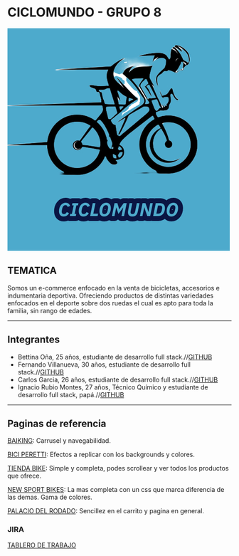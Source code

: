 # CICLOMUNDO - GRUPO 8
![Logo](/extras/logo/Posible%20logo%20gp82.jpeg)
## TEMATICA
Somos un e-commerce enfocado en la venta de bicicletas, accesorios e indumentaria deportiva. Ofreciendo productos de distintas variedades enfocados en el deporte sobre dos ruedas el cual es apto para toda la familia, sin rango de edades.

---

## Integrantes

- Bettina Oña, 25 años, estudiante de desarrollo full stack.//[GITHUB](https://github.com/Bettina98)
- Fernando Villanueva, 30 años, estudiante de desarrollo full stack.//[GITHUB](https://github.com/FerVillanueva06)
- Carlos Garcia, 26 años, estudiante de desarrollo full stack.//[GITHUB](https://github.com/Carlos07NG)
- Ignacio Rubio Montes, 27 años, Técnico Químico y estudiante de desarrollo full stack, papá.//[GITHUB](https://github.com/nachorm96)

---

## Paginas de referencia

[BAIKING](https://baiking.com.ar/): Carrusel y navegabilidad.

[BICI PERETTI](https://biciperetti.com.ar/): Efectos a replicar con los backgrounds y colores.

[TIENDA BIKE](https://www.tiendabike.com.ar/): Simple y completa, podes scrollear y ver todos los productos que ofrece.

[NEW SPORT BIKES](https://www.newsportbikes.com.ar/): La mas completa con un css que marca diferencia de las demas. Gama de colores.

[PALACIO DEL RODADO](https://www.elpalaciodelrodado.com/): Sencillez en el carrito y pagina en general.

### JIRA

[TABLERO DE TRABAJO](https://comision22formar.atlassian.net/jira/software/projects/PIGFC/boards/3)